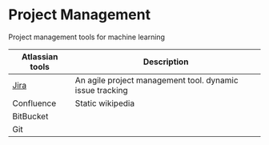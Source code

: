 # Project Management
Project management tools for machine learning

Atlassian tools | Description
--- | ---
<a href="./Jira/">Jira</a> | An agile project management tool. dynamic issue tracking
Confluence | Static wikipedia
BitBucket |
Git | 

